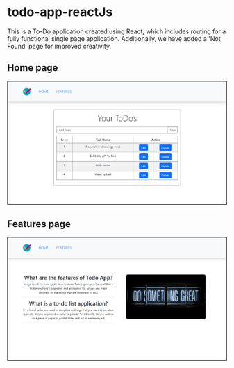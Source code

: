 # todo-app-reactJs
This is a To-Do application created using React, which includes routing for a fully functional single page application. Additionally, we have added a 'Not Found' page for improved creativity.

## Home page
<img src="https://github.com/Chirag-Berde/todo-app-reactJs/blob/main/demo/Screenshot%202024-04-20%20173800.png" alt="todolist-homepage" style="border: 1px solid black;">

## Features page
<img src="https://github.com/Chirag-Berde/todo-app-reactJs/blob/main/demo/Screenshot%202024-04-20%20173041.png" alt="todolist-featurepage" style="border: 1px solid black;">
